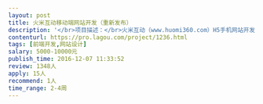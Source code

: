 ```yaml
---                
layout: post       
title: 火米互动移动端网站开发（重新发布）           
description: '</br>项目描述：</br>火米互动（www.huomi360.com）H5手机网站开发，需要结合Web站重新规划设计，完成开发</br></br>项目功能：</br>功能需要专家参照Web站梳理设计后完成开发</br>特别要关注移动端体验</br>预算、周期可具体沟通后决定</br></br>人员要求：</br>希望有经验的开发者先提供案例，可以远程开发</br>'     
contenturl: https://pro.lagou.com/project/1236.html      
tags: [前端开发,网站设计]            
salary: 5000-10000元          
publish_time: 2016-12-07 11:33:52         
review: 1348人                   
apply: 15人                   
recommend: 1人                   
time_range: 2-4周              
---                 
```


